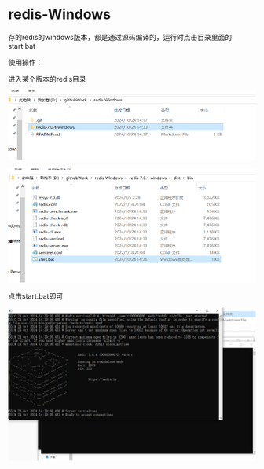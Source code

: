 # redis-Windows
存的redis的windows版本，都是通过源码编译的，运行时点击目录里面的start.bat

使用操作：

进入某个版本的redis目录

![image-20241024143722540](./img/image-20241024143722540.png)

![image-20241024143736134](./img/image-20241024143736134.png)

点击start.bat即可

![image-20241024143917016](./img/image-20241024143917016.png)
